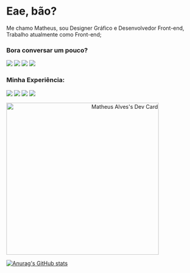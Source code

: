 # Eae, bão?
Me chamo Matheus, sou Designer Gráfico e Desenvolvedor Front-end, Trabalho atualmente como Front-end;

### Bora conversar um pouco?
<p align="left">
  <a href="https://mail.google.com/mail/u/matheus2ep@gmail.com" alt="Gmail">
  <img src="https://img.shields.io/badge/-Gmail-FF0000?style=flat-square&labelColor=FF0000&logo=gmail&logoColor=white&link=https://mail.google.com/mail/u/matheus2ep@gmail.com" /></a>

  <a href="https://www.linkedin.com/in/matheus-alves-dev/?lipi=urn%3Ali%3Apage%3Ad_flagship3_my_premium%3Bg3vju6WuSpu9dEJuEDnMug%3D%3D" alt="Linkedin">
  <img src="https://img.shields.io/badge/-Linkedin-0e76a8?style=flat-square&logo=Linkedin&logoColor=white&link=https://www.linkedin.com/in/matheus-alves-dev/?lipi=urn%3Ali%3Apage%3Ad_flagship3_my_premium%3Bg3vju6WuSpu9dEJuEDnMug%3D%3D" /></a>

  <a href="https://api.whatsapp.com/send?phone=5584994633769" alt="WhatsApp">
  <img src="https://img.shields.io/badge/-WhatsApp-25d366?style=flat-square&labelColor=25d366&logo=whatsapp&logoColor=white&link=https://api.whatsapp.com/send?phone=5584994633769"/></a>
  
  <a href="https://www.instagram.com/matheus_alvesdg" alt="Instagram">
  <img src="https://img.shields.io/badge/-Instagram-DF0174?style=flat-square&labelColor=DF0174&logo=instagram&logoColor=white&link=https://www.instagram.com/matheus_alvesdg/"/></a>
</p>  


### Minha Experiência:
<p align="left">
  <img src="https://img.shields.io/badge/HTML-239120?style=for-the-badge&logo=html5&logoColor=white"/>
  <img src="https://img.shields.io/badge/CSS3-1572B6?style=for-the-badge&logo=css3&logoColor=white"/>
  <img src="https://img.shields.io/badge/JavaScript-323330?style=for-the-badge&logo=javascript&logoColor=F7DF1E"/>
  <img src="https://img.shields.io/badge/Node.js-43853D?style=for-the-badge&logo=node.js&logoColor=white"/>
</p> 

<a align="right" href="https://app.daily.dev/Matpdev"><img src="https://api.daily.dev/devcards/82cc0c55a2cb4ae4830eaf37ddd9aa05.png?r=xhk" width="400" alt="Matheus Alves's Dev Card"/></a>

[![Anurag's GitHub stats](https://github-readme-stats.vercel.app/api?username=matpdev&show_icons=true&theme=synthwave)](https://github.com/anuraghazra/github-readme-stats) 
<!--[![Top Langs](https://github-readme-stats.vercel.app/api/top-langs/?username=matpdev&layout=compact)](https://github.com/anuraghazra/github-readme-stats)-->
